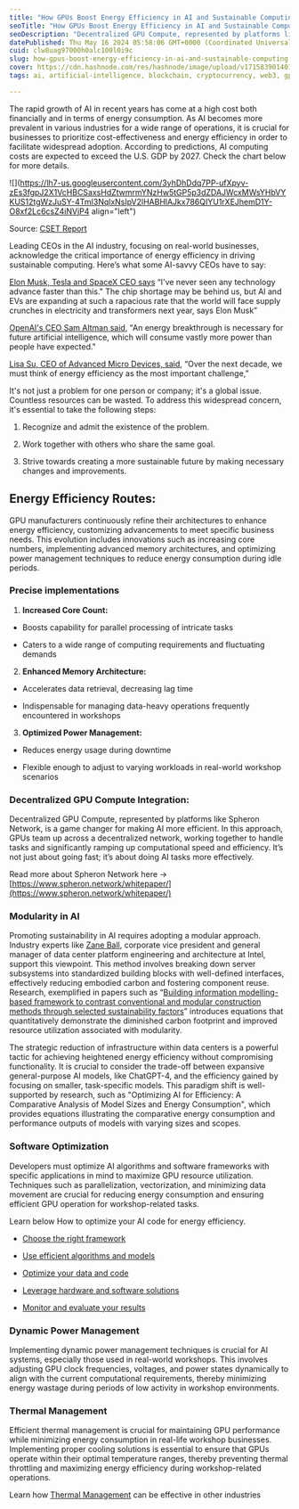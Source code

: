 ```yaml
---
title: "How GPUs Boost Energy Efficiency in AI and Sustainable Computing"
seoTitle: "How GPUs Boost Energy Efficiency in AI and Sustainable Computing"
seoDescription: "Decentralized GPU Compute, represented by platforms like Spheron Network, is a game changer for making AI more efficient. In this approach, GPUs team up"
datePublished: Thu May 16 2024 05:58:06 GMT+0000 (Coordinated Universal Time)
cuid: clw8uag97000h0alc100l0i9c
slug: how-gpus-boost-energy-efficiency-in-ai-and-sustainable-computing
cover: https://cdn.hashnode.com/res/hashnode/image/upload/v1715839014011/728139f5-b0eb-43b6-8894-d591e87869c9.png
tags: ai, artificial-intelligence, blockchain, cryptocurrency, web3, gpu, decentralization, spheron

---
```


The rapid growth of AI in recent years has come at a high cost both financially and in terms of energy consumption. As AI becomes more prevalent in various industries for a wide range of operations, it is crucial for businesses to prioritize cost-effectiveness and energy efficiency in order to facilitate widespread adoption. According to predictions, AI computing costs are expected to exceed the U.S. GDP by 2027. Check the chart below for more details.

![](https://lh7-us.googleusercontent.com/3yhDhDdq7PP-ufXpyv-zEs3fgpJ2X1VcHBCSaxsHdZtwmrmYNzHw5tGP5p3dZDAJWcxMWsYHbVYKUS12tgWzJuSY-4TmI3NqlxNsIpV2lHABHlAJkx786QIYU1rXEJhemD1Y-O8xf2Lc6csZ4iNVjP4 align="left")

Source: [CSET Report](https://cset.georgetown.edu/wp-content/uploads/AI-and-Compute-How-Much-Longer-Can-Computing-Power-Drive-Artificial-Intelligence-Progress.pdf)

Leading CEOs in the AI industry, focusing on real-world businesses, acknowledge the critical importance of energy efficiency in driving sustainable computing. Here’s what some AI-savvy CEOs have to say:

[Elon Musk, Tesla and SpaceX CEO says](https://newatlas.com/technology/elon-musk-ai/#:~:text=%22I've%20never%20seen%20any,next%20year%2C%20says%20Elon%20Musk.) “I've never seen any technology advance faster than this." The chip shortage may be behind us, but AI and EVs are expanding at such a rapacious rate that the world will face supply crunches in electricity and transformers next year, says Elon Musk”

[OpenAI's CEO Sam Altman said](https://www.cnbc.com/2024/03/19/global-energy-demand-will-outpace-population-growth-through-2050-kuwait-oil-ceo-says-.html), "An energy breakthrough is necessary for future artificial intelligence, which will consume vastly more power than people have expected."

[Lisa Su](https://spectrum.ieee.org/amd-eyes-supercomputer-efficiency-gains)[, CEO of Advanced Micro Devices, said](https://spectrum.ieee.org/amd-eyes-supercomputer-efficiency-gains), “Over the next decade, we must think of energy efficiency as the most important challenge,”

It's not just a problem for one person or company; it's a global issue. Countless resources can be wasted. To address this widespread concern, it's essential to take the following steps:

1. Recognize and admit the existence of the problem.
    
2. Work together with others who share the same goal.
    
3. Strive towards creating a more sustainable future by making necessary changes and improvements.
    

## Energy Efficiency Routes:

GPU manufacturers continuously refine their architectures to enhance energy efficiency, customizing advancements to meet specific business needs. This evolution includes innovations such as increasing core numbers, implementing advanced memory architectures, and optimizing power management techniques to reduce energy consumption during idle periods.

### Precise implementations

1. **Increased Core Count:**
    

* Boosts capability for parallel processing of intricate tasks
    
* Caters to a wide range of computing requirements and fluctuating demands
    

2. **Enhanced Memory Architecture:**
    

* Accelerates data retrieval, decreasing lag time
    
* Indispensable for managing data-heavy operations frequently encountered in workshops
    

3. **Optimized Power Management:**
    

* Reduces energy usage during downtime
    
* Flexible enough to adjust to varying workloads in real-world workshop scenarios
    

### Decentralized GPU Compute Integration:

Decentralized GPU Compute, represented by platforms like Spheron Network, is a game changer for making AI more efficient. In this approach, GPUs team up across a decentralized network, working together to handle tasks and significantly ramping up computational speed and efficiency. It’s not just about going fast; it’s about doing AI tasks more effectively.

Read more about Spheron Network here -&gt; [https://www.spheron.network/whitepaper/](https://www.spheron.network/whitepaper/)

### Modularity in AI

Promoting sustainability in AI requires adopting a modular approach. Industry experts like [Zane Ball](https://www.linkedin.com/in/zane-ball-7377214/), corporate vice president and general manager of data center platform engineering and architecture at Intel, support this viewpoint. This method involves breaking down server subsystems into standardized building blocks with well-defined interfaces, effectively reducing embodied carbon and fostering component reuse. Research, exemplified in papers such as “[Building information modelling-based framework to contrast conventional and modular construction methods through selected sustainability factors](https://www.sciencedirect.com/science/article/abs/pii/S0959652619312296)” introduces equations that quantitatively demonstrate the diminished carbon footprint and improved resource utilization associated with modularity.

The strategic reduction of infrastructure within data centers is a powerful tactic for achieving heightened energy efficiency without compromising functionality. It is crucial to consider the trade-off between expansive general-purpose AI models, like ChatGPT-4, and the efficiency gained by focusing on smaller, task-specific models. This paradigm shift is well-supported by research, such as "Optimizing AI for Efficiency: A Comparative Analysis of Model Sizes and Energy Consumption", which provides equations illustrating the comparative energy consumption and performance outputs of models with varying sizes and scopes.

### Software Optimization

Developers must optimize AI algorithms and software frameworks with specific applications in mind to maximize GPU resource utilization. Techniques such as parallelization, vectorization, and minimizing data movement are crucial for reducing energy consumption and ensuring efficient GPU operation for workshop-related tasks.

Learn below How to optimize your AI code for energy efficiency.

* [Choose the right framework](https://www.linkedin.com/feed/update/urn:li:activity:7166833825895833600/?utm_source=share&utm_medium=member_desktop)
    
* [Use efficient algorithms and models](https://www.linkedin.com/feed/update/urn:li:activity:7166834100383817728/?utm_source=share&utm_medium=member_desktop)
    
* [Optimize your data and code](https://www.linkedin.com/feed/update/urn:li:activity:7166834224925294592?utm_source=share&utm_medium=member_desktop)
    
* [Leverage hardware and software solutions](https://www.linkedin.com/feed/update/urn:li:activity:7166834344542552067?utm_source=share&utm_medium=member_desktop)
    
* [Monitor and evaluate your results](https://www.linkedin.com/in/sujal-sripathi/recent-activity/reactions/)
    

### Dynamic Power Management

Implementing dynamic power management techniques is crucial for AI systems, especially those used in real-world workshops. This involves adjusting GPU clock frequencies, voltages, and power states dynamically to align with the current computational requirements, thereby minimizing energy wastage during periods of low activity in workshop environments.

### Thermal Management

Efficient thermal management is crucial for maintaining GPU performance while minimizing energy consumption in real-life workshop businesses. Implementing proper cooling solutions is essential to ensure that GPUs operate within their optimal temperature ranges, thereby preventing thermal throttling and maximizing energy efficiency during workshop-related operations.

Learn how [Thermal Management](https://www.linkedin.com/pulse/ultimate-guide-efficient-thermal-management-solutions-thermistance-vndlf/) can be effective in other industries